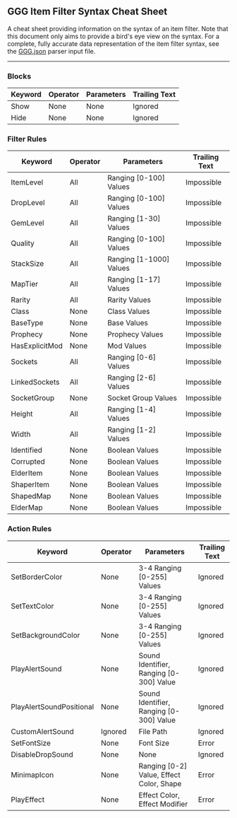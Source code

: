 ## GGG Item Filter Syntax Cheat Sheet

A cheat sheet providing information on the syntax of an item filter. Note that this document only aims to provide a bird's eye view on the syntax. For a complete, fully accurate data representation of the item filter syntax, see the [GGG.json](https://github.com/GlenCFL/item-filter-code/blob/master/build/data/parsers/GGG.json) parser input file.

---

### Blocks
Keyword | Operator | Parameters | Trailing Text
--- | --- | --- | ---
Show | None | None | Ignored
Hide | None | None | Ignored

### Filter Rules
Keyword | Operator | Parameters | Trailing Text
--- | --- | --- | ---
ItemLevel | All | Ranging [0-100] Values | Impossible
DropLevel | All | Ranging [0-100] Values | Impossible
GemLevel | All | Ranging [1-30] Values | Impossible
Quality | All | Ranging [0-100] Values | Impossible
StackSize | All | Ranging [1-1000] Values | Impossible
MapTier | All | Ranging [1-17] Values | Impossible
Rarity | All | Rarity Values | Impossible
Class | None | Class Values | Impossible
BaseType | None | Base Values | Impossible
Prophecy | None | Prophecy Values | Impossible
HasExplicitMod | None | Mod Values | Impossible
Sockets | All | Ranging [0-6] Values | Impossible
LinkedSockets | All | Ranging [2-6] Values | Impossible
SocketGroup | None | Socket Group Values | Impossible
Height | All | Ranging [1-4] Values | Impossible
Width | All | Ranging [1-2] Values | Impossible
Identified | None | Boolean Values | Impossible
Corrupted | None | Boolean Values | Impossible
ElderItem | None | Boolean Values | Impossible
ShaperItem | None | Boolean Values | Impossible
ShapedMap | None | Boolean Values | Impossible
ElderMap | None | Boolean Values | Impossible

### Action Rules
Keyword | Operator | Parameters | Trailing Text
--- | --- | --- | ---
SetBorderColor | None | 3-4 Ranging [0-255] Values | Ignored
SetTextColor | None | 3-4 Ranging [0-255] Values | Ignored
SetBackgroundColor | None | 3-4 Ranging [0-255] Values | Ignored
PlayAlertSound | None | Sound Identifier, Ranging [0-300] Value | Ignored
PlayAlertSoundPositional | None | Sound Identifier, Ranging [0-300] Value | Ignored
CustomAlertSound | Ignored | File Path | Ignored
SetFontSize | None | Font Size | Error
DisableDropSound | None | None | Ignored
MinimapIcon | None | Ranging [0-2] Value, Effect Color, Shape | Error
PlayEffect | None | Effect Color, Effect Modifier | Error
